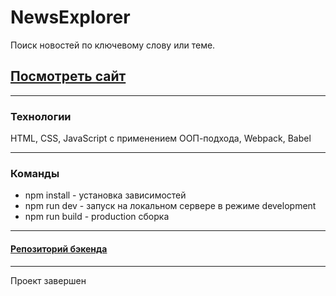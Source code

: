 # NewsExplorer
Поиск новостей по ключевому слову или теме.

## [Посмотреть сайт](http://localhost:8080/)
____
### Технологии

HTML, CSS, JavaScript с применением ООП-подхода, Webpack, Babel
_____
### Команды 
- npm install - установка зависимостей
- npm run dev - запуск на локальном сервере в режиме development
- npm run build - production сборка
_____
#### [Репозиторий бэкенда](https://github.com/SanFili/diplom-api)
_____
Проект завершен
